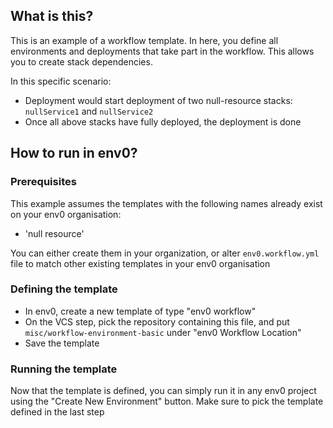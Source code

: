 ## What is this?

This is an example of a workflow template. In here, you define all environments and deployments that take part in the workflow.
This allows you to create stack dependencies.

In this specific scenario:
- Deployment would start deployment of two null-resource stacks: `nullService1` and `nullService2`
- Once all above stacks have fully deployed, the deployment is done

## How to run in env0?

### Prerequisites

This example assumes the templates with the following names already exist on your env0 organisation:
- 'null resource'

You can either create them in your organization, or alter `env0.workflow.yml` file to match other existing templates in your env0 organisation

### Defining the template

- In env0, create a new template of type "env0 workflow"
- On the VCS step, pick the repository containing this file, and put `misc/workflow-environment-basic` under "env0 Workflow Location"
- Save the template

### Running the template

Now that the template is defined, you can simply run it in any env0 project using the "Create New Environment" button.
Make sure to pick the template defined in the last step
